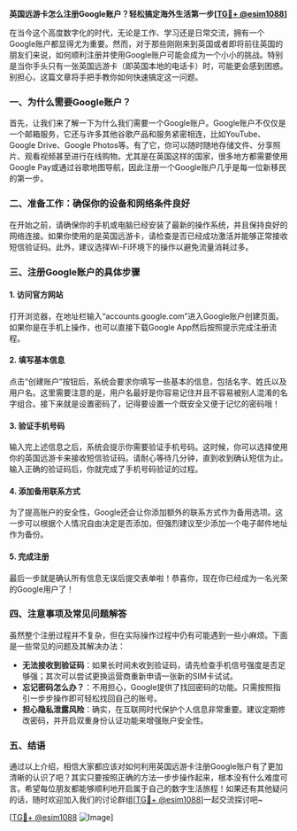 **英国远游卡怎么注册Google账户？轻松搞定海外生活第一步[[TG💪+ @esim1088](https://t.me/s/esim1088)]**

在当今这个高度数字化的时代，无论是工作、学习还是日常交流，拥有一个Google账户都显得尤为重要。然而，对于那些刚刚来到英国或者即将前往英国的朋友们来说，如何顺利注册并使用Google账户可能会成为一个小小的挑战。特别是当你手头只有一张英国远游卡（即英国本地的电话卡）时，可能更会感到困惑。别担心，这篇文章将手把手教你如何快速搞定这一问题。

### 一、为什么需要Google账户？

首先，让我们来了解一下为什么我们需要一个Google账户。Google账户不仅仅是一个邮箱服务，它还与许多其他谷歌产品和服务紧密相连，比如YouTube、Google Drive、Google Photos等。有了它，你可以随时随地存储文件、分享照片、观看视频甚至进行在线购物。尤其是在英国这样的国家，很多地方都需要使用Google Pay或通过谷歌地图导航，因此注册一个Google账户几乎是每一位新移民的第一步。

### 二、准备工作：确保你的设备和网络条件良好

在开始之前，请确保你的手机或电脑已经安装了最新的操作系统，并且保持良好的网络连接。如果你使用的是英国远游卡，请检查是否已经成功激活并能够正常接收短信验证码。此外，建议选择Wi-Fi环境下的操作以避免流量消耗过多。

### 三、注册Google账户的具体步骤

#### 1. 访问官方网站

打开浏览器，在地址栏输入“accounts.google.com”进入Google账户创建页面。如果你是在手机上操作，也可以直接下载Google App然后按照提示完成注册流程。

#### 2. 填写基本信息

点击“创建账户”按钮后，系统会要求你填写一些基本的信息，包括名字、姓氏以及用户名。这里需要注意的是，用户名最好是你容易记住并且不容易被别人混淆的名字组合。接下来就是设置密码了，记得要设置一个既安全又便于记忆的密码哦！

#### 3. 验证手机号码

输入完上述信息之后，系统会提示你需要验证手机号码。这时候，你可以选择使用你的英国远游卡来接收短信验证码。请耐心等待几分钟，直到收到确认短信为止。输入正确的验证码后，你就完成了手机号码验证的过程。

#### 4. 添加备用联系方式

为了提高账户的安全性，Google还会让你添加额外的联系方式作为备用选项。这一步可以根据个人情况自由决定是否添加，但强烈建议至少添加一个电子邮件地址作为备份。

#### 5. 完成注册

最后一步就是确认所有信息无误后提交表单啦！恭喜你，现在你已经成为一名光荣的Google用户了！

### 四、注意事项及常见问题解答

虽然整个注册过程并不复杂，但在实际操作过程中仍有可能遇到一些小麻烦。下面是一些常见的问题及其解决办法：

- **无法接收到验证码**：如果长时间未收到验证码，请先检查手机信号强度是否足够强；其次可以尝试更换运营商重新申请一张新的SIM卡试试。
- **忘记密码怎么办？**：不用担心，Google提供了找回密码的功能。只需按照指引一步步操作即可轻松找回自己的账号。
- **担心隐私泄露风险**：确实，在互联网时代保护个人信息非常重要。建议定期修改密码，并开启双重身份认证功能来增强账户安全性。

### 五、结语

通过以上介绍，相信大家都应该对如何利用英国远游卡注册Google账户有了更加清晰的认识了吧？其实只要按照正确的方法一步步操作起来，根本没有什么难度可言。希望每位朋友都能够顺利地开启属于自己的数字生活旅程！如果还有其他疑问的话，随时欢迎加入我们的讨论群组[[TG💪+ @esim1088](https://t.me/s/esim1088)]一起交流探讨吧~

[[TG💪+ @esim1088](https://t.me/s/esim1088) ![Image](https://i.postimg.cc/4NQfJmqS/Snipaste-2025-05-13-00-14-12.png)]